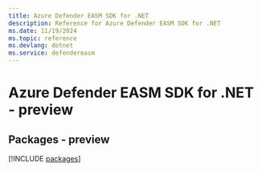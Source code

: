 ```yaml
---
title: Azure Defender EASM SDK for .NET
description: Reference for Azure Defender EASM SDK for .NET
ms.date: 11/19/2024
ms.topic: reference
ms.devlang: dotnet
ms.service: defendereasm
---
```

# Azure Defender EASM SDK for .NET - preview
## Packages - preview
[!INCLUDE [packages](defender-easm-index.md)]